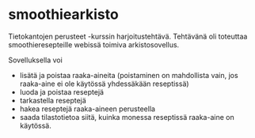 ﻿# smoothiearkisto

Tietokantojen perusteet -kurssin harjoitustehtävä. Tehtävänä oli toteuttaa smoothieresepteille webissä toimiva arkistosovellus. 

Sovelluksella voi
- lisätä ja poistaa raaka-aineita (poistaminen on mahdollista vain, jos raaka-aine ei ole käytössä yhdessäkään reseptissä)
- luoda ja poistaa reseptejä
- tarkastella reseptejä
- hakea reseptejä raaka-aineen perusteella
- saada tilastotietoa siitä, kuinka monessa reseptissä raaka-aine on käytössä.





